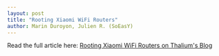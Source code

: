 ```yaml
---
layout: post
title: "Rooting Xiaomi WiFi Routers"
author: Marin Duroyon, Julien R. (SoEasY)
---
```


Read the full article here: [Rooting Xiaomi WiFi Routers on Thalium's Blog](https://blog.thalium.re/posts/rooting-xiaomi-wifi-routers/)